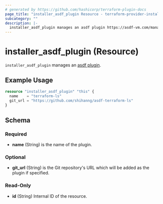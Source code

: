 ```yaml
---
# generated by https://github.com/hashicorp/terraform-plugin-docs
page_title: "installer_asdf_plugin Resource - terraform-provider-installer"
subcategory: ""
description: |-
  installer_asdf_plugin manages an asdf plugin https://asdf-vm.com/manage/plugins.html.
---
```


# installer_asdf_plugin (Resource)

`installer_asdf_plugin` manages an [asdf plugin](https://asdf-vm.com/manage/plugins.html).

## Example Usage

```terraform
resource "installer_asdf_plugin" "this" {
  name    = "terraform-ls"
  git_url = "https://github.com/shihanng/asdf-terraform-ls"
}
```

<!-- schema generated by tfplugindocs -->
## Schema

### Required

- **name** (String) is the name of the plugin.

### Optional

- **git_url** (String) is the Git repository's URL which will be added as the plugin if specified.

### Read-Only

- **id** (String) Internal ID of the resource.


